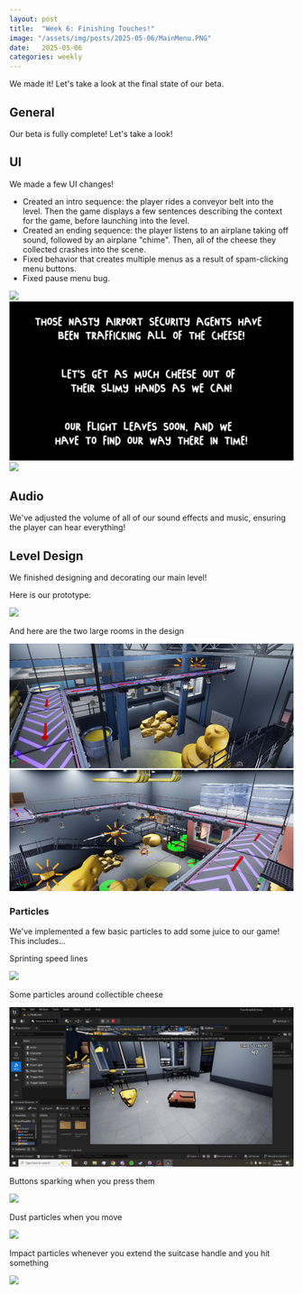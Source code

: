 ```yaml
---
layout: post
title:  "Week 6: Finishing Touches!"
image: "/assets/img/posts/2025-05-06/MainMenu.PNG"
date:   2025-05-06
categories: weekly
---
```


We made it! Let's take a look at the final state of our beta.

## General

Our beta is fully complete! Let's take a look!

## UI

We made a few UI changes! 
<ul>
	<li>Created an intro sequence: the player rides a conveyor belt into the level. Then the game displays a few sentences describing the context for the game, before launching into the level.</li>
	<li>Created an ending sequence: the player listens to an airplane taking off sound, followed by an airplane "chime". Then, all of the cheese they collected crashes into the scene.</li>
	<li>Fixed behavior that creates multiple menus as a result of spam-clicking menu buttons.</li>
	<li>Fixed pause menu bug.</li>
</ul>

<img src="/assets/img/posts/2025-05-06/MainMenuConveyor.gif" />

<img src="/assets/img/posts/2025-05-06/IntroText.PNG" />

<img src="/assets/img/posts/2025-05-06/EndingSequence.gif" />


## Audio


We've adjusted the volume of all of our sound effects and music, ensuring the player can hear everything!

## Level Design 


We finished designing and decorating our main level!

Here is our prototype: 

<img src="/assets/img/posts/2025-05-06/MainLevelProto.png" />


And here are the two large rooms in the design

<img src="/assets/img/posts/2025-05-06/MainLevel.PNG" />

<img src="/assets/img/posts/2025-05-06/MainLevel2.PNG" />



### Particles


We've implemented a few basic particles to add some juice to our game! This includes...


Sprinting speed lines

<img src="/assets/img/posts/2025-05-06/SprintLines.gif" />


Some particles around collectible cheese

<img src="/assets/img/posts/2025-05-06/CheeseParticles.gif" />


Buttons sparking when you press them

<img src="/assets/img/posts/2025-05-06/ButtonSparks.gif" />


Dust particles when you move

<img src="/assets/img/posts/2025-05-06/DustParticles.gif" />


Impact particles whenever you extend the suitcase handle and you hit something

<img src="/assets/img/posts/2025-05-06/ImpactParticles.gif" />
